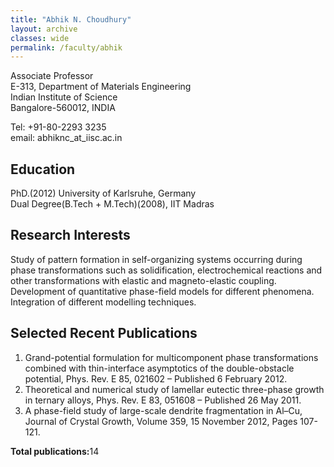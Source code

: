 ```yaml
---
title: "Abhik N. Choudhury"
layout: archive
classes: wide
permalink: /faculty/abhik
---
```


Associate Professor<br>
E-313, Department of Materials Engineering<br>
Indian Institute of Science<br>
Bangalore-560012, INDIA<br>

Tel: +91-80-2293 3235<br>
email: abhiknc_at_iisc.ac.in<br>

## Education
PhD.(2012) University of Karlsruhe, Germany<br>
Dual Degree(B.Tech + M.Tech)(2008), IIT Madras

## Research Interests
Study of pattern formation in self-organizing systems occurring during phase transformations such as solidification, electrochemical reactions and other transformations with elastic and magneto-elastic coupling.<br>
Development of quantitative phase-field models for different phenomena.<br>
Integration of different modelling techniques.<br>

## Selected Recent Publications
1. Grand-potential formulation for multicomponent phase transformations combined with thin-interface asymptotics of the double-obstacle potential, Phys. Rev. E 85, 021602 – Published 6 February 2012.
2. Theoretical and numerical study of lamellar eutectic three-phase growth in ternary alloys, Phys. Rev. E 83, 051608 – Published 26 May 2011.
3. A phase-field study of large-scale dendrite fragmentation in Al–Cu, Journal of Crystal Growth, Volume 359, 15 November 2012, Pages 107-121.

<b>Total publications:</b>14



